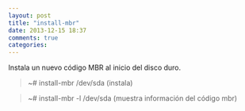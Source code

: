```yaml
---
layout: post
title: "install-mbr"
date: 2013-12-15 18:37
comments: true
categories: 
---
```

Instala un nuevo código MBR al inicio del disco duro.

>~# install-mbr /dev/sda (instala)

>~# install-mbr -l /dev/sda (muestra información del código mbr)

